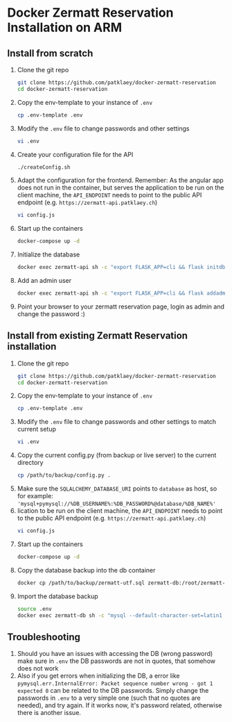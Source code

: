 # Docker Zermatt Reservation Installation on ARM

## Install from scratch

1. Clone the git repo
    ```bash
    git clone https://github.com/patklaey/docker-zermatt-reservation
    cd docker-zermatt-reservation
    ```
1. Copy the env-template to your instance of ```.env```
    ```bash
    cp .env-template .env
    ```
1. Modify the ```.env``` file to change passwords and other settings
    ```bash
    vi .env
    ```
1. Create your configuration file for the API
    ```bash
    ./createConfig.sh
    ```
1. Adapt the configuration for the frontend. Remember: As the angular app does not run in the container, but serves the
application to be run on the client machine, the ```API_ENDPOINT``` needs to point to the public API endpoint (e.g. 
```https://zermatt-api.patklaey.ch```)
    ```bash
    vi config.js
    ```
1. Start up the containers
    ```bash
    docker-compose up -d
    ```
1. Initialize the database
    ```bash
    docker exec zermatt-api sh -c "export FLASK_APP=cli && flask initdb"
    ```
1. Add an admin user
    ```bash
    docker exec zermatt-api sh -c "export FLASK_APP=cli && flask addadminuser"
    ```
1. Point your browser to your zermatt reservation page, login as admin and change the password :)


## Install from existing Zermatt Reservation installation

1. Clone the git repo
    ```bash
    git clone https://github.com/patklaey/docker-zermatt-reservation
    cd docker-zermatt-reservation
    ```
1. Copy the env-template to your instance of ```.env```
    ```bash
    cp .env-template .env
    ```
1. Modify the ```.env``` file to change passwords and other settings to match current setup 
    ```bash
    vi .env
    ```
1. Copy the current config.py (from backup or live server) to the current directory
    ```bash
    cp /path/to/backup/config.py .
    ```
1. Make sure the ```SQLALCHEMY_DATABASE_URI``` points to ```database``` as host, so for example: 
```'mysql+pymysql://%DB_USERNAME%:%DB_PASSWORD%@database/%DB_NAME%'```
1. lication to be run on the client machine, the ```API_ENDPOINT``` needs to point to the public API endpoint (e.g. 
```https://zermatt-api.patklaey.ch```)
    ```bash
    vi config.js
    ```
1. Start up the containers
    ```bash
    docker-compose up -d
    ```
1. Copy the database backup into the db container
    ```bash
    docker cp /path/to/backup/zermatt-utf.sql zermatt-db:/root/zermatt-utf.sql
    ```
1. Import the database backup
    ```bash
    source .env
    docker exec zermatt-db sh -c "mysql --default-character-set=latin1 -u ${DB_USERNAME} --password=${DB_PASSWORD} ${DB_NAME} < /root/zermatt-utf.sql"  
    ```
    
## Troubleshooting

1. Should you have an issues with accessing the DB (wrong password) make sure in ```.env``` the DB passwords are not in
quotes, that somehow does not work
1. Also if you get errors when initializing the DB, a error like 
```pymysql.err.InternalError: Packet sequence number wrong - got 1 expected 0``` can be related to the DB passwords.
Simply change the passwords in ```.env``` to a very simple one (such that no quotes are needed), and try again. If it
works now, it's password related, otherwise there is another issue. 